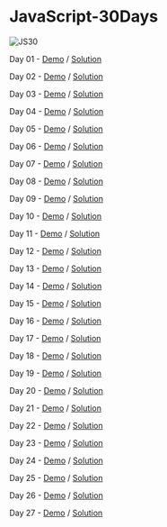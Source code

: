 # JavaScript-30Days

![JS30](https://user-images.githubusercontent.com/47848363/62408642-73c32400-b5fe-11e9-81db-f76a14243ac9.png)

Day 01 - [Demo](https://misty1636.github.io/JavaScript-30Days/01%20-%20JavaScript%20Drum%20Kit/) / [Solution](https://medium.com/@Misty1636/javascript-30-day-1-3272b948c129)

Day 02 - [Demo](https://misty1636.github.io/JavaScript-30Days/02%20-%20JS%20and%20CSS%20Clock/) / [Solution](https://medium.com/@Misty1636/javascript-30-day-2-8d95b09cbb32)

Day 03 - [Demo](https://misty1636.github.io/JavaScript-30Days/03%20-%20CSS%20Variables/) / [Solution](https://medium.com/@Misty1636/javascript-30-day-3-b14ac5f95881)

Day 04 - [Demo](https://misty1636.github.io/JavaScript-30Days/04%20-%20Array%20Cardio%20Day%201/) / [Solution](https://medium.com/@Misty1636/javascript-30-day-4-d58ecce35ac1)

Day 05 - [Demo](https://misty1636.github.io/JavaScript-30Days/05%20-%20Flex%20Panel%20Gallery/) / [Solution](https://medium.com/@Misty1636/javascript-30-day-5-84df8bc66f8c)

Day 06 - [Demo](https://misty1636.github.io/JavaScript-30Days/06%20-%20Type%20Ahead/) / [Solution](https://medium.com/@Misty1636/javascript-30-day-6-103cacc8c722)

Day 07 - [Demo](https://misty1636.github.io/JavaScript-30Days/07%20-%20Array%20Cardio%20Day%202/) / [Solution](https://medium.com/@Misty1636/javascript-30-day-7-c61bad053654)

Day 08 - [Demo](https://misty1636.github.io/JavaScript-30Days/08%20-%20Fun%20with%20HTML5%20Canvas/) / [Solution](https://medium.com/@Misty1636/javascript-30-day-8-15d03dea0bcb)

Day 09 - [Demo](https://misty1636.github.io/JavaScript-30Days/09%20-%20Dev%20Tools%20Domination/) / [Solution](https://medium.com/@Misty1636/javascript-30-day-9-49500f9dfc4f)

Day 10 - [Demo](https://misty1636.github.io/JavaScript-30Days/10%20-%20Hold%20Shift%20and%20Check%20Checkboxes/) / [Solution](https://medium.com/@Misty1636/javascript-30-day-10-6167df3354d8)

Day 11 - [Demo](https://misty1636.github.io/JavaScript-30Days/11%20-%20Custom%20Video%20Player/) / [Solution](https://medium.com/@Misty1636/javascript-30-day-11-7852962f9972)

Day 12 - [Demo](https://misty1636.github.io/JavaScript-30Days/12%20-%20Key%20Sequence%20Detection/) / [Solution](https://medium.com/@Misty1636/javascript-30-day-12-b2f2773a0865)

Day 13 - [Demo](https://misty1636.github.io/JavaScript-30Days/13%20-%20Slide%20in%20on%20Scroll/) / [Solution](https://medium.com/@Misty1636/javascript-30-day-13-c3313bcad861)

Day 14 - [Demo](https://misty1636.github.io/JavaScript-30Days/14%20-%20JavaScript%20References%20VS%20Copying/) / [Solution](https://medium.com/@Misty1636/javascript-30-day-14-ba166629f295)

Day 15 - [Demo](https://misty1636.github.io/JavaScript-30Days/15%20-%20LocalStorage/) / [Solution](https://medium.com/@Misty1636/javascript-30-day-15-9474e74db8b8)

Day 16 - [Demo](https://misty1636.github.io/JavaScript-30Days/16%20-%20Mouse%20Move%20Shadow/) / [Solution](https://medium.com/@Misty1636/javascript-30-day-16-148c46fa5039)

Day 17 - [Demo](https://misty1636.github.io/JavaScript-30Days/17%20-%20Sort%20Without%20Articles/) / [Solution](https://medium.com/@Misty1636/javascript-30-day-17-63334424e672)

Day 18 - [Demo](https://misty1636.github.io/JavaScript-30Days/18%20-%20Adding%20Up%20Times%20with%20Reduce/) / [Solution](https://medium.com/@Misty1636/javascript-30-day-18-971cdc57e03)

Day 19 - [Demo](https://misty1636.github.io/JavaScript-30Days/19%20-%20Webcam%20Fun/) / [Solution](https://medium.com/@Misty1636/javascript-30-day-19-86672cf65a99)

Day 20 - [Demo](https://misty1636.github.io/JavaScript-30Days/20%20-%20Speech%20Detection/) / [Solution](https://medium.com/@Misty1636/javascript-30-day-20-6f7315faa9cc)

Day 21 - [Demo](https://misty1636.github.io/JavaScript-30Days/21%20-%20Geolocation/) / [Solution](https://medium.com/@Misty1636/javascript-30-day-21-14c7797a3a06)

Day 22 - [Demo](https://misty1636.github.io/JavaScript-30Days/22%20-%20Follow%20Along%20Link%20Highlighter/) / [Solution](https://medium.com/@Misty1636/javascript-30-day-22-64a751d4820b)

Day 23 - [Demo](https://misty1636.github.io/JavaScript-30Days/23%20-%20Speech%20Synthesis/) / [Solution](https://medium.com/@Misty1636/javascript-30-day-23-870c25055fc4)

Day 24 - [Demo](https://misty1636.github.io/JavaScript-30Days/24%20-%20Sticky%20Nav/) / [Solution](https://medium.com/@Misty1636/javascript-30-day-24-ede4dbb0745e)

Day 25 - [Demo](https://misty1636.github.io/JavaScript-30Days/25%20-%20Event%20Capture,%20Propagation,%20Bubbling%20and%20Once/) / [Solution](https://medium.com/@Misty1636/javascript-30-day-25-3ec2b2dd2e02)

Day 26 - [Demo](https://misty1636.github.io/JavaScript-30Days/26%20-%20Stripe%20Follow%20Along%20Nav/) / [Solution](https://medium.com/@Misty1636/javascript-30-day-26-8d890edde577)

Day 27 - [Demo](https://misty1636.github.io/JavaScript-30Days/27%20-%20Click%20and%20Drag/) / [Solution](https://medium.com/@Misty1636/javascript-30-day-27-217f830b52f1)

